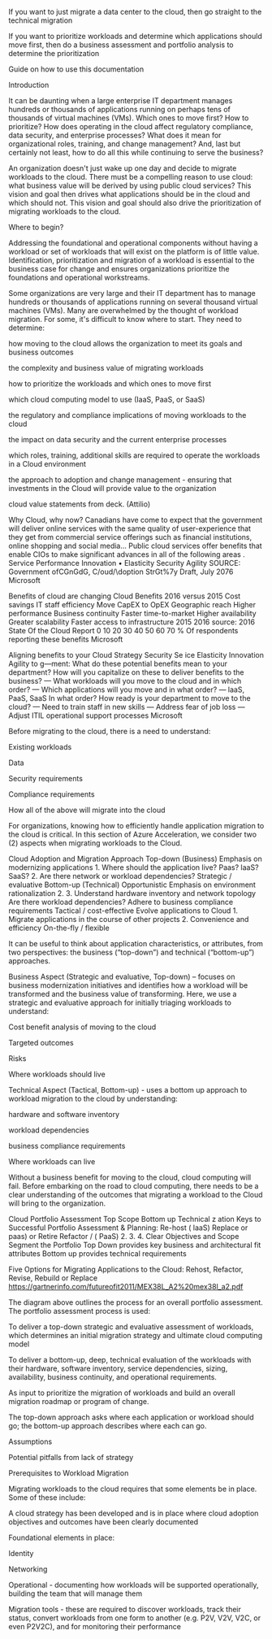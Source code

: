 
If you want to just migrate a data center to the cloud, then go straight to the technical migration 


If you want to prioritize workloads and determine which applications should move first, then do a business assessment and portfolio analysis to determine the prioritization 


Guide on how to use this documentation 


Introduction 


It can be daunting when a large enterprise IT department manages hundreds or thousands of applications running on perhaps tens of thousands of virtual machines (VMs). Which ones to move first? How to prioritize? How does operating in the cloud affect regulatory compliance, data security, and enterprise processes? What does it mean for organizational roles, training, and change management? And, last but certainly not least, how to do all this while continuing to serve the business? 


An organization doesn't just wake up one day and decide to migrate workloads to the cloud. There must be a compelling reason to use cloud: what business value will be derived by using public cloud services? This vision and goal then drives what applications should be in the cloud and which should not. This vision and goal should also drive the prioritization of migrating workloads to the cloud. 


Where to begin? 


Addressing the foundational and operational components without having a workload or set of workloads that will exist on the platform is of little value.  Identification, prioritization and migration of a workload is essential to the business case for change and ensures organizations prioritize the foundations and operational workstreams.  


 


Some organizations are very large and their IT department has to manage hundreds or thousands of applications running on several thousand virtual machines (VMs). Many are overwhelmed by the thought of workload migration.  For some, it's difficult to know where to start.  They need to determine: 


 

how moving to the cloud allows the organization to meet its goals and business outcomes 


the complexity and business value of migrating workloads 


how to prioritize the workloads and which ones to move first 


which cloud computing model to use (IaaS, PaaS, or SaaS) 


the regulatory and compliance implications of moving workloads to the cloud 


the impact on data security and the current enterprise processes 


which roles, training, additional skills are required to operate the workloads in a Cloud environment 


the approach to adoption and change management - ensuring that investments in the Cloud will provide value to the organization 



 


cloud value statements from deck. (Attilio) 


Why Cloud, why now? Canadians have come to expect that the government will deliver online services with the same quality of user-experience that they get from commercial service offerings such as financial institutions, online shopping and social media... Public cloud services offer benefits that enable CIOs to make significant advances in all of the following areas . Service Performance Innovation • Elasticity Security Agility SOURCE: Government ofCGnGdG, C/oud/\doption StrGt%7y Draft, July 2076 Microsoft 


 


Benefits of cloud are changing Cloud Benefits 2016 versus 2015 Cost savings IT staff efficiency Move CapEX to OpEX Geographic reach Higher performance Business continuity Faster time-to-market Higher availability Greater scalability Faster access to infrastructure 2015 2016 source: 2016 State Of the Cloud Report 0 10 20 30 40 50 60 70 % Of respondents reporting these benefits Microsoft 


 


Aligning benefits to your Cloud Strategy Security Se ice Elasticity Innovation Agility to g—ment: What do these potential benefits mean to your department? How will you capitalize on these to deliver benefits to the business? — What workloads will you move to the cloud and in which order? — Which applications will you move and in what order? — laaS, PaaS, SaaS In what order? How ready is your department to move to the cloud? — Need to train staff in new skills — Address fear of job loss — Adjust ITIL operational support processes Microsoft 


 


Before migrating to the cloud, there is a need to understand: 

Existing workloads 


Data 


Security requirements 


Compliance requirements 


How all of the above will migrate into the cloud 



 


For organizations, knowing how to efficiently handle application migration to the cloud is critical. In this section of Azure Acceleration, we consider two (2) aspects when migrating workloads to the Cloud.   


 


Cloud Adoption and Migration Approach Top-down (Business) Emphasis on modernizing applications 1. Where should the application live? Paas? laaS? SaaS? 2. Are there network or workload dependencies? Strategic / evaluative Bottom-up (Technical) Opportunistic Emphasis on environment rationalization 2. 3. Understand hardware inventory and network topology Are there workload dependencies? Adhere to business compliance requirements Tactical / cost-effective Evolve applications to Cloud 1. Migrate applications in the course of other projects 2. Convenience and efficiency On-the-fly / flexible 


 


It can be useful to think about application characteristics, or attributes, from two perspectives: the business (“top-down”) and technical (“bottom-up”) approaches. 


 


Business Aspect (Strategic and evaluative, Top-down) – focuses on business modernization initiatives and identifies how a workload will be transformed and the business value of transforming. Here, we use a strategic and evaluative approach for initially triaging workloads to understand: 

Cost benefit analysis of moving to the cloud 


Targeted outcomes  


Risks 


Where workloads should live 



 


 Technical Aspect (Tactical, Bottom-up) - uses a bottom up approach to workload migration to the cloud by understanding: 

hardware and software inventory 


workload dependencies 


business compliance requirements 


Where workloads can live 



 


Without a business benefit for moving to the cloud, cloud computing will fail.  Before embarking on the road to cloud computing, there needs to be a clear understanding of the outcomes that migrating a workload to the Cloud will bring to the organization. 


 


Cloud Portfolio Assessment Top Scope Bottom up Technical z ation Keys to Successful Portfolio Assessment & Planning: Re-host ( laaS) Replace or paas) or Retire Refactor / ( PaaS) 2. 3. 4. Clear Objectives and Scope Segment the Portfolio Top Down provides key business and architectural fit attributes Bottom up provides technical requirements 


Five Options for Migrating Applications to the Cloud: Rehost, Refactor, Revise, Rebuild or Replace https://gartnerinfo.com/futureofit2011/MEX38L_A2%20mex38l_a2.pdf 


 


The diagram above outlines the process for an overall portfolio assessment.  The portfolio assessment process is used: 


 

To deliver a top-down strategic and evaluative assessment of workloads, which determines an initial migration strategy and ultimate cloud computing model 


To deliver a bottom-up, deep, technical evaluation of the workloads with their hardware, software inventory, service dependencies, sizing, availability, business continuity, and operational requirements. 


As input to prioritize the migration of workloads and build an overall migration roadmap or program of change. 



 


The top-down approach asks where each application or workload should go; the bottom-up approach describes where each can go. 


 


Assumptions 


 


Potential pitfalls from lack of strategy 


 


<Insert slide> 


 


Prerequisites to Workload Migration 


 


Migrating workloads to the cloud requires that some elements be in place.  Some of these include: 


 

A cloud strategy has been developed and is in place where cloud adoption objectives and outcomes have been clearly documented 


Foundational elements in place: 

Identity 


Networking  



Operational - documenting how workloads will be supported operationally, building the team that will manage them 


Migration tools - these are required to discover workloads, track their status, convert workloads from one form to another (e.g. P2V, V2V, V2C, or even P2V2C), and for monitoring their performance 

